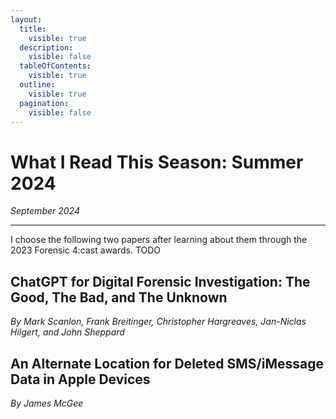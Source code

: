 ```yaml
---
layout:
  title:
    visible: true
  description:
    visible: false
  tableOfContents:
    visible: true
  outline:
    visible: true
  pagination:
    visible: false
---
```


# What I Read This Season: Summer 2024

*September 2024*

***

I choose the following two papers after learning about them through the 2023 Forensic 4:cast awards. TODO

## ChatGPT for Digital Forensic Investigation: The Good, The Bad, and The Unknown

*By Mark Scanlon, Frank Breitinger, Christopher Hargreaves, Jan-Niclas Hilgert, and John Sheppard*

## An Alternate Location for Deleted SMS/iMessage Data in Apple Devices

*By James McGee*